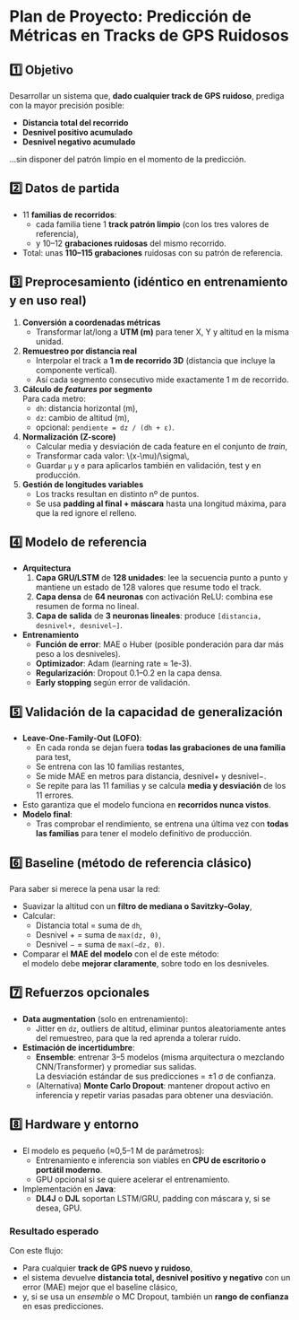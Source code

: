 # Plan de Proyecto: Predicción de Métricas en Tracks de GPS Ruidosos

## 1️⃣ Objetivo
Desarrollar un sistema que, **dado cualquier track de GPS ruidoso**, prediga con la mayor precisión posible:

* **Distancia total del recorrido**  
* **Desnivel positivo acumulado**  
* **Desnivel negativo acumulado**

…sin disponer del patrón limpio en el momento de la predicción.

## 2️⃣ Datos de partida
* 11 **familias de recorridos**:  
  * cada familia tiene 1 **track patrón limpio** (con los tres valores de referencia),  
  * y 10–12 **grabaciones ruidosas** del mismo recorrido.
* Total: unas **110–115 grabaciones** ruidosas con su patrón de referencia.

## 3️⃣ Preprocesamiento (idéntico en entrenamiento y en uso real)
1. **Conversión a coordenadas métricas**  
   - Transformar lat/long a **UTM (m)** para tener X, Y y altitud en la misma unidad.
2. **Remuestreo por distancia real**  
   - Interpolar el track a **1 m de recorrido 3D** (distancia que incluye la componente vertical).
   - Así cada segmento consecutivo mide exactamente 1 m de recorrido.
3. **Cálculo de *features* por segmento**  
   Para cada metro:
   - `dh`: distancia horizontal (m),
   - `dz`: cambio de altitud (m),
   - opcional: `pendiente = dz / (dh + ε)`.
4. **Normalización (Z-score)**  
   - Calcular media y desviación de cada feature en el conjunto de *train*,
   - Transformar cada valor:  \\(x-\mu)/\sigma\\,
   - Guardar `μ` y `σ` para aplicarlos también en validación, test y en producción.
5. **Gestión de longitudes variables**  
   - Los tracks resultan en distinto nº de puntos.  
   - Se usa **padding al final + máscara** hasta una longitud máxima, para que la red ignore el relleno.

## 4️⃣ Modelo de referencia
* **Arquitectura**
  1. **Capa GRU/LSTM** de **128 unidades**: lee la secuencia punto a punto y mantiene un estado de 128 valores que resume todo el track.
  2. **Capa densa** de **64 neuronas** con activación ReLU: combina ese resumen de forma no lineal.
  3. **Capa de salida** de **3 neuronas lineales**: produce `[distancia, desnivel+, desnivel−]`.
* **Entrenamiento**
  - **Función de error**: MAE o Huber (posible ponderación para dar más peso a los desniveles).
  - **Optimizador**: Adam (learning rate ≈ 1e-3).
  - **Regularización**: Dropout 0.1–0.2 en la capa densa.
  - **Early stopping** según error de validación.

## 5️⃣ Validación de la capacidad de generalización
* **Leave-One-Family-Out (LOFO)**:
  - En cada ronda se dejan fuera **todas las grabaciones de una familia** para test,
  - Se entrena con las 10 familias restantes,
  - Se mide MAE en metros para distancia, desnivel+ y desnivel−.
  - Se repite para las 11 familias y se calcula **media y desviación** de los 11 errores.
* Esto garantiza que el modelo funciona en **recorridos nunca vistos**.
* **Modelo final**:
  - Tras comprobar el rendimiento, se entrena una última vez con **todas las familias** para tener el modelo definitivo de producción.

## 6️⃣ Baseline (método de referencia clásico)
Para saber si merece la pena usar la red:
* Suavizar la altitud con un **filtro de mediana o Savitzky–Golay**,
* Calcular:
  - Distancia total = suma de `dh`,
  - Desnivel + = suma de `max(dz, 0)`,
  - Desnivel − = suma de `max(−dz, 0)`.
* Comparar el **MAE del modelo** con el de este método:  
  el modelo debe **mejorar claramente**, sobre todo en los desniveles.

## 7️⃣ Refuerzos opcionales
* **Data augmentation** (solo en entrenamiento):  
  - Jitter en `dz`, outliers de altitud, eliminar puntos aleatoriamente antes del remuestreo, para que la red aprenda a tolerar ruido.
* **Estimación de incertidumbre**:
  - **Ensemble**: entrenar 3–5 modelos (misma arquitectura o mezclando CNN/Transformer) y promediar sus salidas.  
    La desviación estándar de sus predicciones = ±1 σ de confianza.
  - (Alternativa) **Monte Carlo Dropout**: mantener dropout activo en inferencia y repetir varias pasadas para obtener una desviación.

## 8️⃣ Hardware y entorno
* El modelo es pequeño (≈0,5–1 M de parámetros):
  - Entrenamiento e inferencia son viables en **CPU de escritorio o portátil moderno**.
  - GPU opcional si se quiere acelerar el entrenamiento.
* Implementación en **Java**:
  - **DL4J** o **DJL** soportan LSTM/GRU, padding con máscara y, si se desea, GPU.

### Resultado esperado
Con este flujo:
* Para cualquier **track de GPS nuevo y ruidoso**,  
* el sistema devuelve **distancia total, desnivel positivo y negativo** con un error (MAE) mejor que el baseline clásico,  
* y, si se usa un *ensemble* o MC Dropout, también un **rango de confianza** en esas predicciones.
